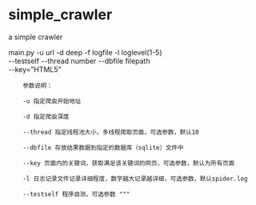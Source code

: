 simple_crawler
==============

a simple crawler

main.py -u url 
        -d deep 
        -f logfile 
        -l loglevel(1-5)  
        --testself 
        --thread number 
        --dbfile  filepath  
        --key=”HTML5” 
    
        参数说明：
        
        -u 指定爬虫开始地址
        
        -d 指定爬虫深度
        
        --thread 指定线程池大小，多线程爬取页面，可选参数，默认10
        
        --dbfile 存放结果数据到指定的数据库（sqlite）文件中
        
        --key 页面内的关键词，获取满足该关键词的网页，可选参数，默认为所有页面
        
        -l 日志记录文件记录详细程度，数字越大记录越详细，可选参数，默认spider.log
        
        --testself 程序自测，可选参数 """
